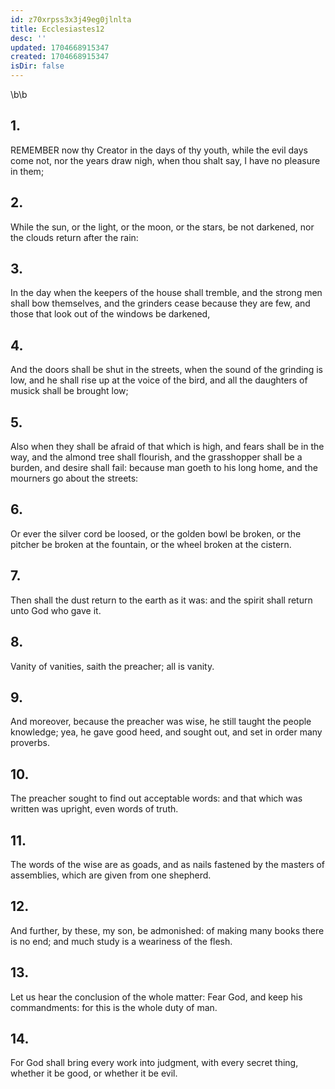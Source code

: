 ```yaml
---
id: z70xrpss3x3j49eg0jlnlta
title: Ecclesiastes12
desc: ''
updated: 1704668915347
created: 1704668915347
isDir: false
---
```

\b\b
## 1.
REMEMBER now thy Creator in the days of thy youth, while the evil days come not, nor the years draw nigh, when thou shalt say, I have no pleasure in them;
## 2.
While the sun, or the light, or the moon, or the stars, be not darkened, nor the clouds return after the rain:
## 3.
In the day when the keepers of the house shall tremble, and the strong men shall bow themselves, and the grinders cease because they are few, and those that look out of the windows be darkened,
## 4.
And the doors shall be shut in the streets, when the sound of the grinding is low, and he shall rise up at the voice of the bird, and all the daughters of musick shall be brought low;
## 5.
Also when they shall be afraid of that which is high, and fears shall be in the way, and the almond tree shall flourish, and the grasshopper shall be a burden, and desire shall fail: because man goeth to his long home, and the mourners go about the streets:
## 6.
Or ever the silver cord be loosed, or the golden bowl be broken, or the pitcher be broken at the fountain, or the wheel broken at the cistern.
## 7.
Then shall the dust return to the earth as it was: and the spirit shall return unto God who gave it.
## 8.
Vanity of vanities, saith the preacher; all is vanity.
## 9.
And moreover, because the preacher was wise, he still taught the people knowledge; yea, he gave good heed, and sought out, and set in order many proverbs.
## 10.
The preacher sought to find out acceptable words: and that which was written was upright, even words of truth.
## 11.
The words of the wise are as goads, and as nails fastened by the masters of assemblies, which are given from one shepherd.
## 12.
And further, by these, my son, be admonished: of making many books there is no end; and much study is a weariness of the flesh.
## 13.
Let us hear the conclusion of the whole matter: Fear God, and keep his commandments: for this is the whole duty of man.
## 14.
For God shall bring every work into judgment, with every secret thing, whether it be good, or whether it be evil.
